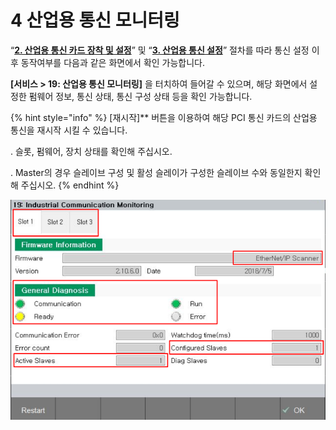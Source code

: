 ﻿# 4 산업용 통신 모니터링

“[**2. 산업용 통신 카드 장착 및 설정**](../2-mounting-settings-industrial-communication-card/2-1-PCI-industrial-communication-card.md)” 및 “[**3. 산업용 통신 설정**](../3-settings-industrial-communication/3-1-Settings-firmware.md)” 절차를 따라 통신 설정 이후 동작여부를 다음과 같은 화면에서 확인 가능합니다.

**\[서비스 > 19: 산업용 통신 모니터링]** 을 터치하여 들어갈 수 있으며, 해당 화면에서 설정한 펌웨어 정보, 통신 상태, 통신 구성 상태 등을 확인 가능합니다.

{% hint style="info" %}
\[재시작]** 버튼을 이용하여 해당 PCI 통신 카드의 산업용 통신을 재시작 시킬 수 있습니다.

\.      슬롯, 펌웨어, 장치 상태를 확인해 주십시오.

\.      Master의 경우 슬레이브 구성 및 활성 슬레이가 구성한 슬레이브 수와 동일한지 확인해 주십시오.
{% endhint %}

![[그림 4-1 산업용 통신 모니터터링]](<../_assets/4-Monitoring/image_1.png>)


